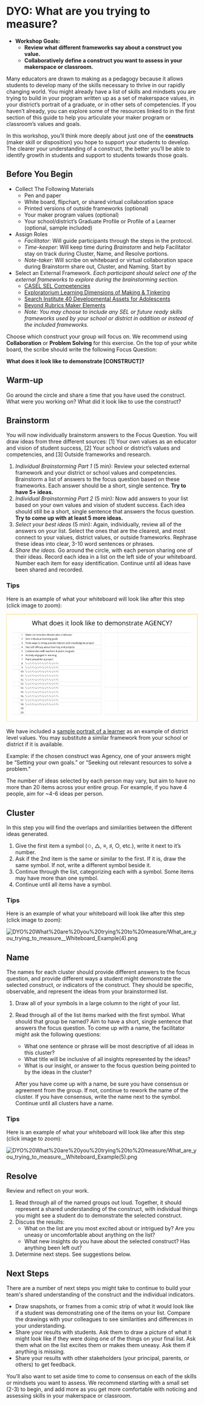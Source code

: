 # DYO: What are you trying to measure?

- **Workshop Goals:**
    - **Review what different frameworks say about a construct you value.**
    - **Collaboratively define a construct you want to assess in your makerspace or classroom.**

Many educators are drawn to making as a pedagogy because it allows students to develop many of the skills necessary to thrive in our rapidly changing world. You might already have a list of skills and mindsets you are trying to build in your program written up as a set of makerspace values, in your district’s portrait of a graduate, or in other sets of competencies. If you haven’t already, you can explore some of the resources linked to in the first section of this guide to help you articulate your maker program or classroom’s values and goals.

In this workshop, you’ll think more deeply about just one of the **constructs** (maker skill or disposition) you hope to support your students to develop. The clearer your understanding of a construct, the better you’ll be able to identify growth in students and support to students towards those goals.

## **Before You Begin**

- Collect The Following Materials
    - Pen and paper
    - White board, flipchart, or shared virtual collaboration space
    - Printed versions of outside frameworks (optional)
    - Your maker program values (optional)
    - Your school/district’s Graduate Profile or Profile of a Learner (optional, sample included)
- Assign Roles
    - *Facilitator*: Will guide participants through the steps in the protocol.
    - *Time-keeper*: Will keep time during *Brainstorm* and help Facilitator stay on track during Cluster, Name, and Resolve portions.
    - *Note-taker*: Will scribe on whiteboard or virtual collaboration space during Brainstorm share out, Cluster, and Naming. Start by
- Select an External Framework. *Each participant should select one of the external frameworks to explore during the brainstorming section.*
    - [CASEL SEL Competencies](https://drive.google.com/a/mit.edu/file/d/1OYkEf6LiW2Z_fj45YFGGi2DaSNpCYBZM/view?usp=sharing)
    - [Exploratorium Learning Dimensions of Making & Tinkering](https://drive.google.com/open?id=1H7oZSdmecJ5uUiLqS9LPszr-O9xM7Uod)
    - [Search Institute 40 Developmental Assets for Adolescents](https://drive.google.com/open?id=1FvFrjEb693YWoXcpuuvjtYW0wGrpzBqB)
    - [Beyond Rubrics Maker Elements](https://drive.google.com/open?id=1uoopr53x_tf1v6Rasu-tXvXC9q974WJe)
    - *Note: You may choose to include any SEL or future ready skills frameworks used by your school or district in addition or instead of the included frameworks.*

Choose which construct your group will focus on. We recommend using **Collaboration** or **Problem Solving** for this exercise. On the top of your white board, the scribe should write the following Focus Question:

**What does it look like to demonstrate [CONSTRUCT]?**

## Warm-up

Go around the circle and share a time that you have used the construct. What were you working on? What did it look like to use the construct?

## Brainstorm

You will now individually brainstorm answers to the Focus Question. You will draw ideas from three different sources: [1] Your own values as an educator and vision of student success, [2] Your school or district’s values and competencies, and [3] Outside frameworks and research.

1. *Individual Brainstorming Part 1* (5 min): Review your selected external framework and your district or school values and competencies. Brainstorm a list of answers to the focus question based on these frameworks. Each answer should be a short, single sentence. **Try to have 5+ ideas.**
2. *Individual Brainstorming Part 2* (5 min): Now add answers to your list based on your own values and vision of student success. Each idea should still be a short, single sentence that answers the focus question. **Try to come up with at least 5 more ideas.**
3. *Select your best ideas* (5 min): Again, individually, review all of the answers on your list. Select the ones that are the clearest, and most connect to your values, district values, or outside frameworks. Rephrase these ideas into clear, 3-10 word sentences or phrases.
4. *Share the ideas.* Go around the circle, with each person sharing one of their ideas. Record each idea in a list on the left side of your whiteboard. Number each item for easy identification. Continue until all ideas have been shared and recorded.

### Tips

Here is an example of what your whiteboard will look like after this step (click image to zoom):

![Whiteboard Example](img/DefineConstruct1.png)

We have included a [sample portrait of a learner](https://drive.google.com/open?id=1QD6iWzqKG_sRaDo5aIr0aX5AeQd45fmO) as an example of district level values. You may substitute a similar framework from your school or district if it is available.

Example: if the chosen construct was Agency, one of your answers might be “Setting your own goals.” or “Seeking out relevant resources to solve a problem.”

The number of ideas selected by each person may vary, but aim to have no more than 20 items across your entire group. For example, if you have 4 people, aim for ~4-6 ideas per person.

## Cluster

In this step you will find the overlaps and similarities between the different ideas generated.

1. Give the first item a symbol (✩, △, ≡, ♯, ○, etc.), write it next to it’s number.
2. Ask if the 2nd item is the same or similar to the first. If it is, draw the same symbol. If not, write a different symbol beside it.
3. Continue through the list, categorizing each with a symbol. Some items may have more than one symbol.
4. Continue until all items have a symbol.

### Tips

Here is an example of what your whiteboard will look like after this step (click image to zoom):

![DYO%20What%20are%20you%20trying%20to%20measure/What_are_you_trying_to_measure__Whiteboard_Example(4).png](DYO%20What%20are%20you%20trying%20to%20measure/What_are_you_trying_to_measure__Whiteboard_Example(4).png)

## Name

The names for each cluster should provide different answers to the focus question, and provide different ways a student might demonstrate the selected construct, or indicators of the construct. They should be specific, observable, and represent the ideas from your brainstormed list.

1. Draw all of your symbols in a large column to the right of your list.
2. Read through all of the list items marked with the first symbol. What should that group be named? Aim to have a short, single sentence that answers the focus question. To come up with a name, the facilitator might ask the following questions:
    - What one sentence or phrase will be most descriptive of all ideas in this cluster?
    - What title will be inclusive of all insights represented by the ideas?
    - What is our insight, or answer to the focus question being pointed to by the ideas in the cluster?

    After you have come up with a name, be sure you have consensus or agreement from the group. If not, continue to rework the name of the cluster. If you have consensus, write the name next to the symbol. Continue until all clusters have a name.

### Tips

Here is an example of what your whiteboard will look like after this step (click image to zoom):

![DYO%20What%20are%20you%20trying%20to%20measure/What_are_you_trying_to_measure__Whiteboard_Example(5).png](DYO%20What%20are%20you%20trying%20to%20measure/What_are_you_trying_to_measure__Whiteboard_Example(5).png)

## Resolve

Review and reflect on your work.

1. Read through all of the named groups out loud. Together, it should represent a shared understanding of the construct, with individual things you might see a student do to demonstrate the selected construct.
2. Discuss the results:
    - What on the list are you most excited about or intrigued by? Are you uneasy or uncomfortable about anything on the list?
    - What new insights do you have about the selected construct? Has anything been left out?
3. Determine next steps. See suggestions below.

## Next Steps

There are a number of next steps you might take to continue to build your team's shared understanding of the construct and the individual indicators.

- Draw snapshots, or frames from a comic strip of what it would look like if a student was demonstrating one of the items on your list. Compare the drawings with your colleagues to see similarities and differences in your understanding.
- Share your results with students. Ask them to draw a picture of what it might look like if they were doing one of the things on your final list. Ask them what on the list excites them or makes them uneasy. Ask them if anything is missing.
- Share your results with other stakeholders (your principal, parents, or others) to get feedback.

You’ll also want to set aside time to come to consensus on each of the skills or mindsets you want to assess. We recommend starting with a small set (2-3) to begin, and add more as you get more comfortable with noticing and assessing skills in your makerspace or classroom.
